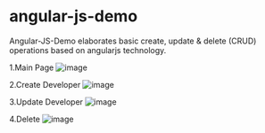 # angular-js-demo

Angular-JS-Demo elaborates basic create, update & delete (CRUD) operations based on angularjs technology.

1.Main Page
![image](https://user-images.githubusercontent.com/50480445/130323884-ebff5f08-3f37-4e8b-95f9-c0e5858030f9.png)

2.Create Developer
![image](https://user-images.githubusercontent.com/50480445/130323914-e6e79883-f9bc-4fe8-9ffe-c0d548207c48.png)

3.Update Developer
![image](https://user-images.githubusercontent.com/50480445/130323978-9daebb7a-66ff-49fa-984c-34faad6834e4.png)

4.Delete
![image](https://user-images.githubusercontent.com/50480445/130323990-4e5f1cd0-3052-4bca-9e0d-8008469e03dc.png)


